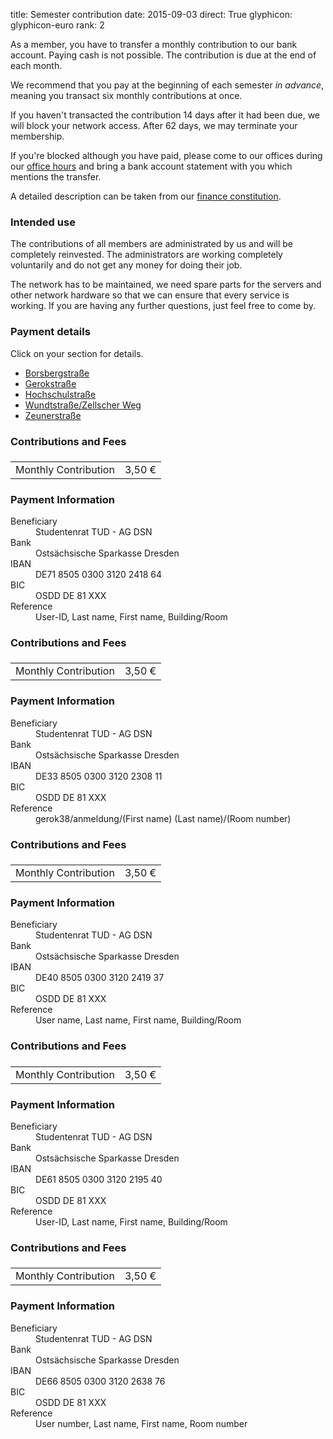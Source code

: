 title: Semester contribution
date: 2015-09-03
direct: True
glyphicon: glyphicon-euro
rank: 2

As a member, you have to transfer a monthly contribution to our bank
account.  Paying cash is not possible.  The contribution is due at the
end of each month.

We recommend that you pay at the beginning of each semester _in
advance_, meaning you transact six monthly contributions at once.


If you haven't transacted the contribution 14 days after it had been
due, we will block your network access.  After 62 days, we may
terminate your membership.

If you're blocked although you have paid, please come to our offices
during our [office hours](/contact) and bring a bank account statement
with you which mentions the transfer.

A detailed description can be taken from our
[finance constitution](/documents/legal/beitragsordnung.pdf).

### Intended use

The contributions of all members are administrated by us and will be
completely reinvested. The administrators are working completely
voluntarily and do not get any money for doing their job.

The network has to be maintained, we need spare parts for the servers
and other network hardware so that we can ensure that every service is
working. If you are having any further questions, just feel free to
come by.

### Payment details

Click on your section for details.

<div>
  <ul class="nav nav-tabs" role="tablist">
    <li role="presentation"><a href="#borsbergstrasse"
    aria-controls="borsbergstrasse" role="tab" data-toggle="tab">Borsbergstraße</a>
    </li>
    <li role="presentation"><a href="#gerokstrasse"
    aria-controls="gerokstrasse" role="tab" data-toggle="tab">Gerokstraße</a>
    </li>
    <li role="presentation"><a href="#hochschulstrasse"
    aria-controls="hochschulstrasse" role="tab" data-toggle="tab">Hochschulstraße</a>
    </li>
    <li role="presentation"><a href="#wundtstrasse"
    aria-controls="wundtstrasse" role="tab" data-toggle="tab">Wundtstraße/Zellscher Weg</a>
    </li>
    <li role="presentation"><a href="#zeunerstrasse"
    aria-controls="zeunerstrasse" role="tab" data-toggle="tab">Zeunerstraße</a>
    </li>
  </ul>
  <div class="tab-content">
    <div class="tab-pane row" role="tabpanel" id="borsbergstrasse">
      <div class="col-sm-6">
        <h3>Contributions and Fees</h3>
        <table class="table">
          <thead>
            <tr>
              <td></td>
              <td></td>
            </tr>
          </thead>
          <tbody>
            <tr>
              <td>Monthly Contribution</td>
              <td>3,50 €</td>
            </tr>
          </tbody>
        </table>
      </div>
      <div class="col-sm-6">
        <h3>Payment Information</h3>
        <dl>
          <dt>Beneficiary</dt>
          <dd>Studentenrat TUD - AG DSN</dd>
          <dt>Bank</dt>
          <dd>Ostsächsische Sparkasse Dresden</dd>
          <dt>IBAN</dt>
          <dd>DE71 8505 0300 3120 2418 64</dd>
          <dt>BIC</dt>
          <dd>OSDD DE 81 XXX</dd>
          <dt>Reference</dt>
          <dd>User-ID, Last name, First name, Building/Room</dd>
        </dl>
      </div>
    </div>
    <div class="tab-pane row" role="tabpanel" id="gerokstrasse">
      <div class="col-sm-6">
        <h3>Contributions and Fees</h3>
        <table class="table">
          <thead>
            <tr>
              <td></td>
              <td></td>
            </tr>
          </thead>
          <tbody>
            <tr>
              <td>Monthly Contribution</td>
              <td>3,50 €</td>
            </tr>
          </tbody>
        </table>
      </div>
      <div class="col-sm-6">
        <h3>Payment Information</h3>
        <dl>
          <dt>Beneficiary</dt>
          <dd>Studentenrat TUD - AG DSN</dd>
          <dt>Bank</dt>
          <dd>Ostsächsische Sparkasse Dresden</dd>
          <dt>IBAN</dt>
          <dd>DE33 8505 0300 3120 2308 11</dd>
          <dt>BIC</dt>
          <dd>OSDD DE 81 XXX</dd>
          <dt>Reference</dt>
          <dd>gerok38/anmeldung/(First name) (Last name)/(Room number)</dd>
        </dl>
      </div>
    </div>
    <div class="tab-pane row" role="tabpanel" id="hochschulstrasse">
      <div class="col-sm-6">
        <h3>Contributions and Fees</h3>
        <table class="table">
          <thead>
            <tr>
              <td></td>
              <td></td>
            </tr>
          </thead>
          <tbody>
            <tr>
              <td>Monthly Contribution</td>
              <td>3,50 €</td>
            </tr>
          </tbody>
        </table>
      </div>
      <div class="col-sm-6">
        <h3>Payment Information</h3>
        <dl>
          <dt>Beneficiary</dt>
          <dd>Studentenrat TUD - AG DSN</dd>
          <dt>Bank</dt>
          <dd>Ostsächsische Sparkasse Dresden</dd>
          <dt>IBAN</dt>
          <dd>DE40 8505 0300 3120 2419 37</dd>
          <dt>BIC</dt>
          <dd>OSDD DE 81 XXX</dd>
          <dt>Reference</dt>
          <dd>User name,  Last name, First name, Building/Room</dd>
        </dl>
      </div>
    </div>
    <div class="tab-pane row" role="tabpanel" id="wundtstrasse">
      <div class="col-sm-6">
        <h3>Contributions and Fees</h3>
        <table class="table">
          <thead>
            <tr>
              <td></td>
              <td></td>
            </tr>
          </thead>
          <tbody>
            <tr>
              <td>Monthly Contribution</td>
              <td>3,50 €</td>
            </tr>
          </tbody>
        </table>
      </div>
      <div class="col-sm-6">
        <h3>Payment Information</h3>
        <dl>
          <dt>Beneficiary</dt>
          <dd>Studentenrat TUD - AG DSN</dd>
          <dt>Bank</dt>
          <dd>Ostsächsische Sparkasse Dresden</dd>
          <dt>IBAN</dt>
          <dd>DE61 8505 0300 3120 2195 40</dd>
          <dt>BIC</dt>
          <dd>OSDD DE 81 XXX</dd>
          <dt>Reference</dt>
          <dd>User-ID, Last name, First name, Building/Room</dd>
        </dl>
      </div>
    </div>
    <div class="tab-pane row" role="tabpanel" id="zeunerstrasse">
      <div class="col-sm-6">
        <h3>Contributions and Fees</h3>
        <table class="table">
          <thead>
            <tr>
              <td></td>
              <td></td>
            </tr>
          </thead>
          <tbody>
            <tr>
              <td>Monthly Contribution</td>
              <td>3,50 €</td>
            </tr>
          </tbody>
        </table>
      </div>
      <div class="col-sm-6">
        <h3>Payment Information</h3>
        <dl>
          <dt>Beneficiary</dt>
          <dd>Studentenrat TUD - AG DSN</dd>
          <dt>Bank</dt>
          <dd>Ostsächsische Sparkasse Dresden</dd>
          <dt>IBAN</dt>
          <dd>DE66 8505 0300 3120 2638 76</dd>
          <dt>BIC</dt>
          <dd>OSDD DE 81 XXX</dd>
          <dt>Reference</dt>
          <dd>User number, Last name, First name, Room number</dd>
        </dl>
      </div>
    </div>
  </div>
</div>
